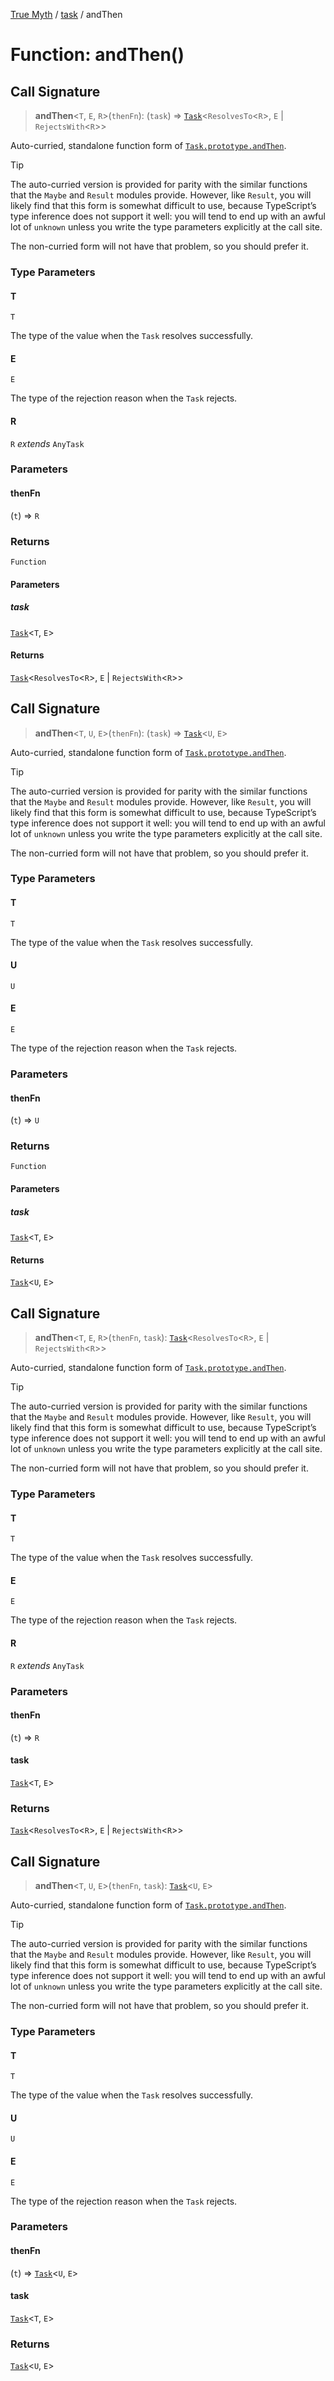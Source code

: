 [True Myth](../../index.md) / [task](../index.md) / andThen

# Function: andThen()

## Call Signature

> **andThen**\<`T`, `E`, `R`\>(`thenFn`): (`task`) => [`Task`](../classes/Task.md)\<`ResolvesTo`\<`R`\>, `E` \| `RejectsWith`\<`R`\>\>

Auto-curried, standalone function form of
[`Task.prototype.andThen`](../classes/Task.md#andthen).

> [!TIP]
> The auto-curried version is provided for parity with the similar functions
> that the `Maybe` and `Result` modules provide. However, like `Result`, you
> will likely find that this form is somewhat difficult to use, because
> TypeScript’s type inference does not support it well: you will tend to end
> up with an awful lot of `unknown` unless you write the type parameters
> explicitly at the call site.
>
> The non-curried form will not have that problem, so you should prefer it.

### Type Parameters

#### T

`T`

The type of the value when the `Task` resolves successfully.

#### E

`E`

The type of the rejection reason when the `Task` rejects.

#### R

`R` *extends* `AnyTask`

### Parameters

#### thenFn

(`t`) => `R`

### Returns

`Function`

#### Parameters

##### task

[`Task`](../classes/Task.md)\<`T`, `E`\>

#### Returns

[`Task`](../classes/Task.md)\<`ResolvesTo`\<`R`\>, `E` \| `RejectsWith`\<`R`\>\>

## Call Signature

> **andThen**\<`T`, `U`, `E`\>(`thenFn`): (`task`) => [`Task`](../classes/Task.md)\<`U`, `E`\>

Auto-curried, standalone function form of
[`Task.prototype.andThen`](../classes/Task.md#andthen).

> [!TIP]
> The auto-curried version is provided for parity with the similar functions
> that the `Maybe` and `Result` modules provide. However, like `Result`, you
> will likely find that this form is somewhat difficult to use, because
> TypeScript’s type inference does not support it well: you will tend to end
> up with an awful lot of `unknown` unless you write the type parameters
> explicitly at the call site.
>
> The non-curried form will not have that problem, so you should prefer it.

### Type Parameters

#### T

`T`

The type of the value when the `Task` resolves successfully.

#### U

`U`

#### E

`E`

The type of the rejection reason when the `Task` rejects.

### Parameters

#### thenFn

(`t`) => `U`

### Returns

`Function`

#### Parameters

##### task

[`Task`](../classes/Task.md)\<`T`, `E`\>

#### Returns

[`Task`](../classes/Task.md)\<`U`, `E`\>

## Call Signature

> **andThen**\<`T`, `E`, `R`\>(`thenFn`, `task`): [`Task`](../classes/Task.md)\<`ResolvesTo`\<`R`\>, `E` \| `RejectsWith`\<`R`\>\>

Auto-curried, standalone function form of
[`Task.prototype.andThen`](../classes/Task.md#andthen).

> [!TIP]
> The auto-curried version is provided for parity with the similar functions
> that the `Maybe` and `Result` modules provide. However, like `Result`, you
> will likely find that this form is somewhat difficult to use, because
> TypeScript’s type inference does not support it well: you will tend to end
> up with an awful lot of `unknown` unless you write the type parameters
> explicitly at the call site.
>
> The non-curried form will not have that problem, so you should prefer it.

### Type Parameters

#### T

`T`

The type of the value when the `Task` resolves successfully.

#### E

`E`

The type of the rejection reason when the `Task` rejects.

#### R

`R` *extends* `AnyTask`

### Parameters

#### thenFn

(`t`) => `R`

#### task

[`Task`](../classes/Task.md)\<`T`, `E`\>

### Returns

[`Task`](../classes/Task.md)\<`ResolvesTo`\<`R`\>, `E` \| `RejectsWith`\<`R`\>\>

## Call Signature

> **andThen**\<`T`, `U`, `E`\>(`thenFn`, `task`): [`Task`](../classes/Task.md)\<`U`, `E`\>

Auto-curried, standalone function form of
[`Task.prototype.andThen`](../classes/Task.md#andthen).

> [!TIP]
> The auto-curried version is provided for parity with the similar functions
> that the `Maybe` and `Result` modules provide. However, like `Result`, you
> will likely find that this form is somewhat difficult to use, because
> TypeScript’s type inference does not support it well: you will tend to end
> up with an awful lot of `unknown` unless you write the type parameters
> explicitly at the call site.
>
> The non-curried form will not have that problem, so you should prefer it.

### Type Parameters

#### T

`T`

The type of the value when the `Task` resolves successfully.

#### U

`U`

#### E

`E`

The type of the rejection reason when the `Task` rejects.

### Parameters

#### thenFn

(`t`) => [`Task`](../classes/Task.md)\<`U`, `E`\>

#### task

[`Task`](../classes/Task.md)\<`T`, `E`\>

### Returns

[`Task`](../classes/Task.md)\<`U`, `E`\>
